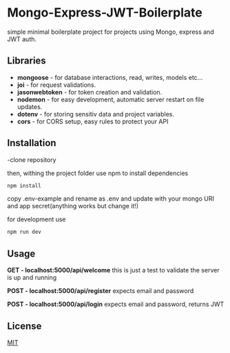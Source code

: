 # Mongo-Express-JWT-Boilerplate

simple minimal boilerplate project for projects using Mongo, express and JWT auth.

## Libraries 

- **mongoose** - for database interactions, read, writes, models etc...
- **joi** - for request validations.
- **jasonwebtoken** - for token creation and validation.
- **nodemon** - for easy development, automatic server restart on file updates.
- **dotenv** - for storing sensitiv data and project variables.
- **cors** - for CORS setup, easy rules to protect your API

## Installation

-clone repository

then, withing the project folder use npm to install dependencies
```bash
npm install
```

copy .env-example and rename as .env and update with your mongo URI and app secret(anything works but change it!)

for development use 
```bash
npm run dev
```

## Usage

**GET - localhost:5000/api/welcome** 
 this is just a test to validate the server is up and running
 
**POST - localhost:5000/api/register** 
expects email and password

**POST - localhost:5000/api/login** 
expects email and password, returns JWT
 


## License
[MIT](https://choosealicense.com/licenses/mit/)
